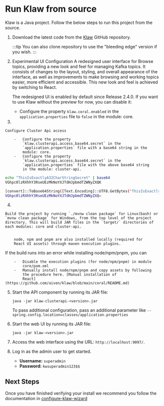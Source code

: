 # Run Klaw from source

Klaw is a Java project. Follow the below steps to run this project from
the source.

1.  Download the latest code from the [Klaw](https://github.com/aiven/klaw) GitHub repository.

    :::tip
    You can also clone repository to use the "bleeding edge" version
    if you wish.
    :::

2.  Experimental UI Configuration A redesigned user interface for Browse
    topics, providing a new look and feel for managing Kafka topics. It
    consists of changes to the layout, styling, and overall appearance
    of the interface, as well as improvements to make browsing and
    working topics easier, more efficient and accessible. This new look
    and feel is achieved by switching to React.

    The redesigned UI is enabled by default since Release 2.4.0. If you
    want to use Klaw without the preview for now, you can disable it:

    -   Configure the property `klaw.coral.enabled` in the
        `application.properties` file to `false` in the module: core.

3.  

    Configure Cluster Api access

        -   Configure the property
            `klaw.clusterapi.access.base64.secret` in the
            `application.properties` file with a base64 string in the
            module: core.
        -   Configure the property
            `klaw.clusterapi.access.base64.secret` in the
            `application.properties` file with the above base64 string
            in the module: cluster-api.

``` {.bash caption="Bash Generation Example"}
echo "ThisIsExactlyA32CharStringSecret" | base64
VGhpc0lzRXhhY3RseUEzMkNoYXJTdHJpbmdTZWNyZXQK
```

``` {.bash caption="Powershell Generation Example"}
[convert]::ToBase64String([Text.Encoding]::UTF8.GetBytes("ThisIsExactlyA32CharStringSecret"))
VGhpc0lzRXhhY3RseUEzMkNoYXJTdHJpbmdTZWNyZXQ=
```

4.  

    Build the project by running `./mvnw clean package` for Linux(bash) or `mvnw clean package` for Windows, from the top level of the project directory. This will build JAR files in the `target/` directories of each modules: core and cluster-api.


        node, npm and pnpm are also installed locally (required for
        React UI assets) through maven execution plugins.


 If the build runs into an error while installing node/npm/pnpm, you can

        -   Disable the execution plugins (for node/npm/pnpm) in module
            core/pom.xml
        -   Manually install node/npm/pnpm and copy assets by following
            the procedure here. [Manual installation of
            React](https://github.com/aiven/klaw/blob/main/coral/README.md)

5.  Start the API component by running its JAR file:

        java -jar klaw-clusterapi-<version>.jar


    To pass additional configuration, pass an additional parameter like
    `--spring.config.location=classes/application.properties`


6.  Start the web UI by running its JAR file:

        java -jar klaw-<version>.jar

7.  Access the web interface using the URL: `http://localhost:9097/`.

8.  Log in as the admin user to get started.

    -   **Username:** `superadmin`
    -   **Password:** `kwsuperadmin123$$`

## Next Steps

Once you have finished verifying your install we recommend you follow
the documentation in [configure-klaw-wizard](configure-klaw-wizard)
